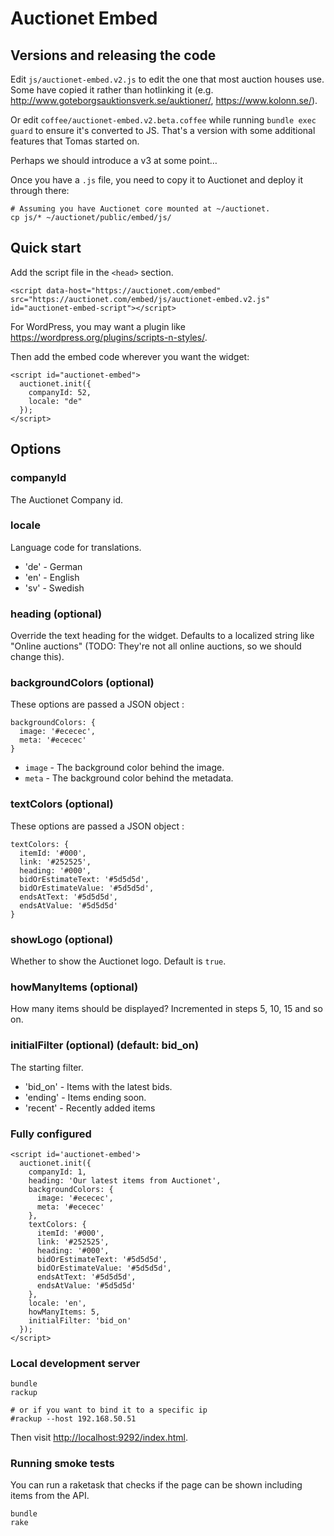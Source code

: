 # Auctionet Embed

## Versions and releasing the code

Edit `js/auctionet-embed.v2.js` to edit the one that most auction houses use. Some have copied it rather than hotlinking it (e.g. <http://www.goteborgsauktionsverk.se/auktioner/>, <https://www.kolonn.se/>).

Or edit `coffee/auctionet-embed.v2.beta.coffee` while running `bundle exec guard` to ensure it's converted to JS. That's a version with some additional features that Tomas started on.

Perhaps we should introduce a v3 at some point…

Once you have a `.js` file, you need to copy it to Auctionet and deploy it through there:

```
# Assuming you have Auctionet core mounted at ~/auctionet.
cp js/* ~/auctionet/public/embed/js/
```

## Quick start
Add the script file in the ```<head>``` section.

```
<script data-host="https://auctionet.com/embed" src="https://auctionet.com/embed/js/auctionet-embed.v2.js" id="auctionet-embed-script"></script>
```

For WordPress, you may want a plugin like <https://wordpress.org/plugins/scripts-n-styles/>.

Then add the embed code wherever you want the widget:

```
<script id="auctionet-embed">
  auctionet.init({
    companyId: 52,
    locale: "de"
  });
</script>
```

## Options

### companyId
The Auctionet Company id.

### locale
Language code for translations.

* 'de' - German
* 'en' - English
* 'sv' - Swedish

### heading (optional)

Override the text heading for the widget. Defaults to a localized string like "Online auctions" (TODO: They're not all online auctions, so we should change this).

### backgroundColors (optional)
These options are passed a JSON object :

```
backgroundColors: {
  image: '#ececec',
  meta: '#ececec'
}
```

* ```image``` - The background color behind the image.
* ```meta``` - The background color behind the metadata.

### textColors (optional)
These options are passed a JSON object :

```
textColors: {
  itemId: '#000',
  link: '#252525',
  heading: '#000',
  bidOrEstimateText: '#5d5d5d',
  bidOrEstimateValue: '#5d5d5d',
  endsAtText: '#5d5d5d',
  endsAtValue: '#5d5d5d'
}
```

### showLogo (optional)

Whether to show the Auctionet logo. Default is `true`.

### howManyItems (optional)
How many items should be displayed? Incremented in steps 5, 10, 15 and so on.

### initialFilter (optional) (default: bid_on)
The starting filter.

* 'bid_on' - Items with the latest bids.
* 'ending' - Items ending soon.
* 'recent' - Recently added items


### Fully configured

```
<script id='auctionet-embed'>
  auctionet.init({
    companyId: 1,
    heading: 'Our latest items from Auctionet',
    backgroundColors: {
      image: '#ececec',
      meta: '#ececec'
    },
    textColors: {
      itemId: '#000',
      link: '#252525',
      heading: '#000',
      bidOrEstimateText: '#5d5d5d',
      bidOrEstimateValue: '#5d5d5d',
      endsAtText: '#5d5d5d',
      endsAtValue: '#5d5d5d'
    },
    locale: 'en',
    howManyItems: 5,
    initialFilter: 'bid_on'
  });
</script>
```

### Local development server

    bundle
    rackup

    # or if you want to bind it to a specific ip
    #rackup --host 192.168.50.51

Then visit [http://localhost:9292/index.html](http://localhost:9292/index.html).

### Running smoke tests

You can run a raketask that checks if the page can be shown including items from the API.

    bundle
    rake
